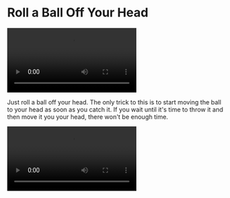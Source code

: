 # Roll a Ball Off Your Head

![RollABallOffYourHead](/videos/mp4/rolloffhead.mp4)

Just roll a ball off your head. The only trick to this is to start moving the ball to your head as soon as you catch it. If you wait until it's time to throw it and then move it you your head, there won't be enough time.

![RollAllBallOffYourHead](/videos/mp4/rollalloffhead.mp4)


